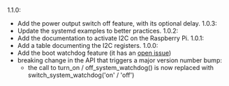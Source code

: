 1.1.0:
- Add the power output switch off feature, with its optional delay.
1.0.3:
- Update the systemd examples to better practices.
1.0.2:
- Add the documentation to activate I2C on the Raspberry Pi.
1.0.1:
- Add a table documenting the I2C registers.
1.0.0:
- Add the boot watchdog feature (it has an [open issue](https://github.com/PiSugar/pisugar-power-manager-rs/issues/81))
- breaking change in the API that triggers a major version number bump:
	- the call to turn_on / off_system_watchdog() is now replaced
	  with switch_system_watchdog('on' / 'off')
